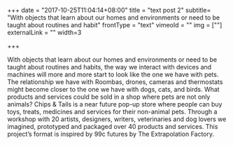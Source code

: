 +++
date = "2017-10-25T11:04:14+08:00"
title = "text post 2"
subtitle= "With objects that learn about our homes and environments or need to be taught about routines and habit"
frontType = "text"
vimeoId = ""
img = [""]
externalLink = ""
width=3

+++

With objects that learn about our homes and environments or need to be taught about routines and habits, the way we interact with devices and machines will more and more start to look like the one we have with pets.
The relationship we have with Roombas, drones, cameras and thermostats might become closer to the one we have with dogs, cats, and birds. What products and services could be sold in a shop where pets are not only animals?
Chips & Tails is a near future pop-up store where people can buy toys, treats, medicines and services for their non-animal pets.  Through a workshop with 20 artists, designers, writers, veterinaries and dog lovers we imagined, prototyped and packaged over 40 products and services.
This project’s format is inspired by 99c futures by The Extrapolation Factory.
